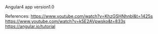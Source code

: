 
Angular4
app version1.0

References:
https://www.youtube.com/watch?v=KhzGSHNhnbI&t=1425s
https://www.youtube.com/watch?v=k5E2AVpwsko&t=833s
https://angular.io/tutorial
